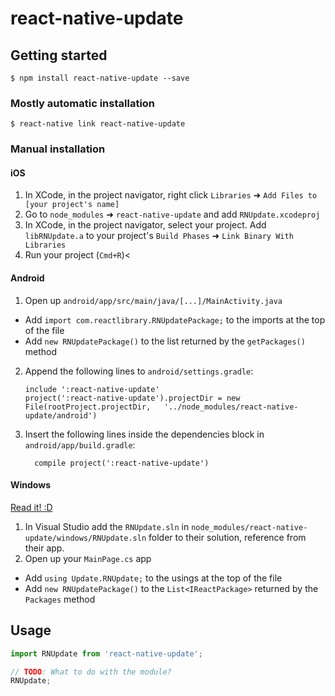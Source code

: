 
# react-native-update

## Getting started

`$ npm install react-native-update --save`

### Mostly automatic installation

`$ react-native link react-native-update`

### Manual installation


#### iOS

1. In XCode, in the project navigator, right click `Libraries` ➜ `Add Files to [your project's name]`
2. Go to `node_modules` ➜ `react-native-update` and add `RNUpdate.xcodeproj`
3. In XCode, in the project navigator, select your project. Add `libRNUpdate.a` to your project's `Build Phases` ➜ `Link Binary With Libraries`
4. Run your project (`Cmd+R`)<

#### Android

1. Open up `android/app/src/main/java/[...]/MainActivity.java`
  - Add `import com.reactlibrary.RNUpdatePackage;` to the imports at the top of the file
  - Add `new RNUpdatePackage()` to the list returned by the `getPackages()` method
2. Append the following lines to `android/settings.gradle`:
  	```
  	include ':react-native-update'
  	project(':react-native-update').projectDir = new File(rootProject.projectDir, 	'../node_modules/react-native-update/android')
  	```
3. Insert the following lines inside the dependencies block in `android/app/build.gradle`:
  	```
      compile project(':react-native-update')
  	```

#### Windows
[Read it! :D](https://github.com/ReactWindows/react-native)

1. In Visual Studio add the `RNUpdate.sln` in `node_modules/react-native-update/windows/RNUpdate.sln` folder to their solution, reference from their app.
2. Open up your `MainPage.cs` app
  - Add `using Update.RNUpdate;` to the usings at the top of the file
  - Add `new RNUpdatePackage()` to the `List<IReactPackage>` returned by the `Packages` method


## Usage
```javascript
import RNUpdate from 'react-native-update';

// TODO: What to do with the module?
RNUpdate;
```
  